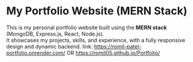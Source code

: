 # My Portfolio Website (MERN Stack)

This is my personal portfolio website built using the **MERN stack** (MongoDB, Express.js, React, Node.js).  
It showcases my projects, skills, and experience, with a fully responsive design and dynamic backend.
link: https://romil-patel-portfolio.onrender.com/ OR https://romil05.github.io/Portfolio/
